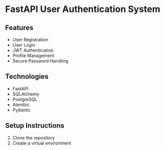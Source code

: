 # FastAPI User Authentication System

## Features
- User Registration
- User Login
- JWT Authentication
- Profile Management
- Secure Password Handling

## Technologies
- FastAPI
- SQLAlchemy
- PostgreSQL
- Alembic
- Pydantic

## Setup Instructions

1. Clone the repository
2. Create a virtual environment